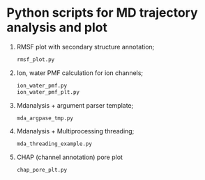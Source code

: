 # Python scripts for MD trajectory analysis and plot
1. RMSF plot with secondary structure annotation;
    ```python
    rmsf_plot.py
    ```
2. Ion, water PMF calculation for ion channels;
    ```python
    ion_water_pmf.py
    ion_water_pmf_plt.py
    ```
3. Mdanalysis + argument parser template;
    ```python
    mda_argpase_tmp.py
    ```
4. Mdanalysis + Multiprocessing threading;
    ```python
    mda_threading_example.py
    ```

5. CHAP (channel annotation) pore plot
    ```python
    chap_pore_plt.py
    ```
